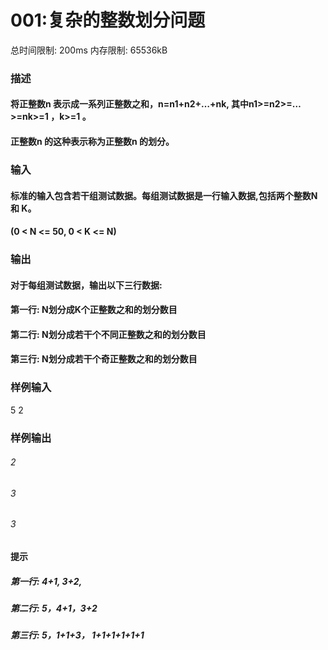 
# 001:复杂的整数划分问题
总时间限制: 200ms 内存限制: 65536kB
### 描述
#### 将正整数n 表示成一系列正整数之和，n=n1+n2+…+nk, 其中n1>=n2>=…>=nk>=1 ，k>=1 。
#### 正整数n 的这种表示称为正整数n 的划分。

### 输入
#### 标准的输入包含若干组测试数据。每组测试数据是一行输入数据,包括两个整数N 和 K。
#### (0 < N <= 50, 0 < K <= N)
### 输出
#### 对于每组测试数据，输出以下三行数据:
#### 第一行: N划分成K个正整数之和的划分数目
#### 第二行: N划分成若干个不同正整数之和的划分数目
#### 第三行: N划分成若干个奇正整数之和的划分数目
### 样例输入

5 2


### 样例输出

###### 2
###### 3
###### 3


#### 提示
##### 第一行: 4+1, 3+2,
##### 第二行: 5，4+1，3+2
##### 第三行: 5，1+1+3， 1+1+1+1+1+1
